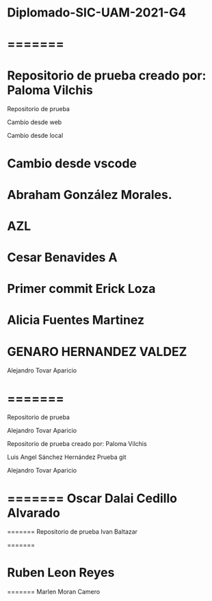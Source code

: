 # Diplomado-SIC-UAM-2021-G4


=======
=======


Repositorio de prueba creado por: Paloma Vilchis
=======

Repositorio de prueba


Cambio desde web

Cambio desde local

Cambio desde vscode
=======
Abraham González Morales.
=======


**AZL**
=======
Cesar Benavides A
=======


Primer commit Erick Loza
=======

Alicia Fuentes Martinez
=======

GENARO HERNANDEZ VALDEZ
=======

Alejandro Tovar Aparicio

=======
=======

Repositorio de prueba

Alejandro Tovar Aparicio


Repositorio de prueba creado por: Paloma Vilchis


Luis Angel Sánchez Hernández
Prueba git

Alejandro Tovar Aparicio


=======
Oscar Dalai Cedillo Alvarado
=======


=======
Repositorio de prueba
Ivan Baltazar

=======

Ruben Leon Reyes
=======






=======
Marlen Moran Camero



